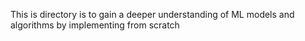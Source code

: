 This is directory is to gain a deeper understanding of ML models and algorithms by implementing from scratch
